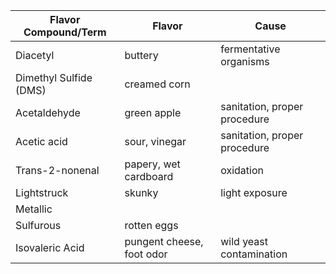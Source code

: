 
Flavor Compound/Term | Flavor | Cause
--|--|--
Diacetyl | buttery | fermentative organisms
Dimethyl Sulfide (DMS) | creamed corn |
Acetaldehyde | green apple | sanitation, proper procedure
Acetic acid | sour, vinegar | sanitation, proper procedure
Trans-2-nonenal | papery, wet cardboard | oxidation
Lightstruck | skunky | light exposure
Metallic | |
Sulfurous | rotten eggs |
Isovaleric Acid | pungent cheese, foot odor | wild yeast contamination